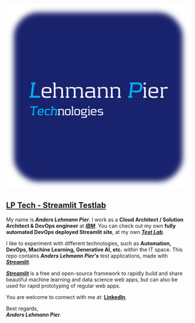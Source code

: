 ![LP Tech - Streamlit Testlab](./static/lp-tech.png)

## [LP Tech - Streamlit Testlab](https://streamlit.pier.dk)<br>
My name is ***Anders Lehmann Pier***. I work as a **Cloud Architect / Solution Architect & DevOps engineer** at ***[IBM](https://ibm.com)***. You can check out my own **fully automated DevOps deployed Streamlit site**, at my own ***[Test Lab](https://streamlit.pier.dk)***.

I like to experiment with different technologies, such as **Automation, DevOps, Machine Learning, Generative AI, etc.** within the IT space.
This repo contains ***Anders Lehmann Pier's*** test applications, made with ***[Streamlit](https://streamlit.io/)***.  

***[Streamlit](https://streamlit.io/)*** is a free and open-source framework to rapidly build and share beautiful machine learning and data science web apps, but can also be used for rapid prototyping of regular web apps.

You are welcome to connect with me at: **[LinkedIn](https://www.linkedin.com/in/anderspier/)**.

Best regards,  
***Anders Lehmann Pier***.
